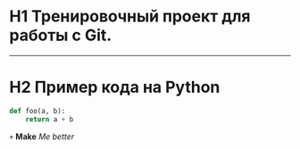 # H1 Тренировочный проект для работы с Git.
---
# H2 Пример кода на Python
```python
def foo(a, b):
    return a + b
```
`+`
**Make**
*Me*
_better_
